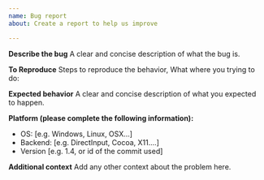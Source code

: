 ```yaml
---
name: Bug report
about: Create a report to help us improve

---
```


**Describe the bug**
A clear and concise description of what the bug is.

**To Reproduce**
Steps to reproduce the behavior, What where you trying to do:


**Expected behavior**
A clear and concise description of what you expected to happen.

**Platform (please complete the following information):**
 - OS: [e.g. Windows, Linux, OSX...]
 - Backend: [e.g. DirectInput, Cocoa, X11....]
 - Version [e.g. 1.4, or id of the commit used]

**Additional context**
Add any other context about the problem here.
